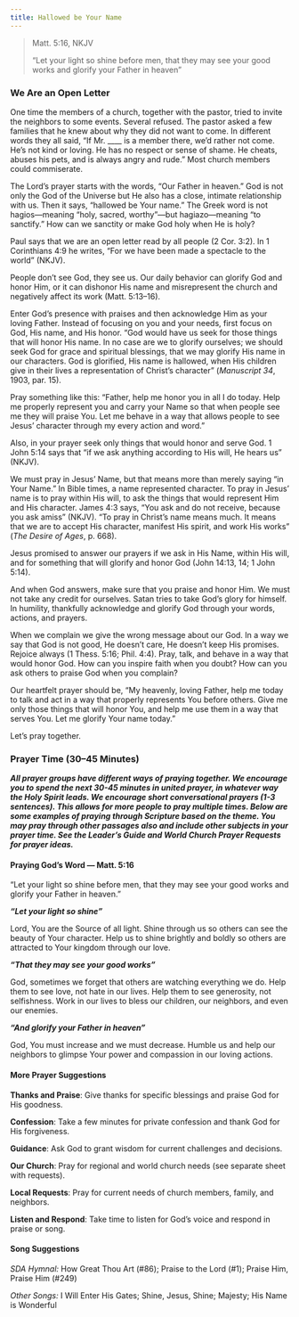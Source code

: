 ```yaml
---
title: Hallowed be Your Name
---
```



> <p>Matt. 5:16, NKJV</p>
> “Let your light so shine before men, that they may see your good works and glorify your Father in heaven”

### We Are an Open Letter

One time the members of a church, together with the pastor, tried to invite the neighbors to some events. Several refused. The pastor asked a few families that he knew about why they did not want to come. In different words they all said, “If Mr. ____ is a member there, we’d rather not come. He’s not kind or loving. He has no respect or sense of shame. He cheats, abuses his pets, and is always angry and rude.” Most church members could commiserate.

The Lord’s prayer starts with the words, “Our Father in heaven.” God is not only the God of the Universe but He also has a close, intimate relationship with us. Then it says, “hallowed be Your name.” The Greek word is not hagios—meaning “holy, sacred, worthy”—but hagiazo—meaning “to sanctify.” How can we sanctity or make God holy when He is holy?

Paul says that we are an open letter read by all people (2 Cor. 3:2). In 1 Corinthians 4:9 he writes, “For we have been made a spectacle to the world” (NKJV).

People don’t see God, they see us. Our daily behavior can glorify God and honor Him, or it can dishonor His name and misrepresent the church and negatively affect its work (Matt. 5:13–16).

Enter God’s presence with praises and then acknowledge Him as your loving Father. Instead of focusing on you and your needs, first focus on God, His name, and His honor. “God would have us seek for those things that will honor His name. In no case are we to glorify ourselves; we should seek God for grace and spiritual blessings, that we may glorify His name in our characters. God is glorified, His name is hallowed, when His children give in their lives a representation of Christ’s character” (_Manuscript 34_, 1903, par. 15).

Pray something like this: “Father, help me honor you in all I do today. Help me properly represent you and carry your Name so that when people see me they will praise You. Let me behave in a way that allows people to see Jesus’ character through my every action and word.”

Also, in your prayer seek only things that would honor and serve God. 1 John 5:14 says that “if we ask anything according to His will, He hears us” (NKJV).

We must pray in Jesus’ Name, but that means more than merely saying “in Your Name.” In Bible times, a name represented character. To pray in Jesus’ name is to pray within His will, to ask the things that would represent Him and His character. James 4:3 says, “You ask and do not receive, because you ask amiss” (NKJV). “To pray in Christ’s name means much. It means that we are to accept His character, manifest His spirit, and work His works” (_The Desire of Ages_, p. 668).

Jesus promised to answer our prayers if we ask in His Name, within His will, and for something that will glorify and honor God (John 14:13, 14; 1 John 5:14).

And when God answers, make sure that you praise and honor Him. We must not take any credit for ourselves. Satan tries to take God’s glory for himself. In humility, thankfully acknowledge and glorify God through your words, actions, and prayers.

When we complain we give the wrong message about our God. In a way we say that God is not good, He doesn’t care, He doesn’t keep His promises. Rejoice always (1 Thess. 5:16; Phil. 4:4). Pray, talk, and behave in a way that would honor God. How can you inspire faith when you doubt? How can you ask others to praise God when you complain?

Our heartfelt prayer should be, “My heavenly, loving Father, help me today to talk and act in a way that properly represents You before others. Give me only those things that will honor You, and help me use them in a way that serves You. Let me glorify Your name today.”

Let’s pray together.

### Prayer Time (30–45 Minutes)

_**All prayer groups have different ways of praying together. We encourage you to spend the next 30-45 minutes in united prayer, in whatever way the Holy Spirit leads. We encourage short conversational prayers (1-3 sentences). This allows for more people to pray multiple times. Below are some examples of praying through Scripture based on the theme. You may pray through other passages also and include other subjects in your prayer time. See the Leader’s Guide and World Church Prayer Requests for prayer ideas.**_

#### Praying God’s Word — Matt. 5:16

“Let your light so shine before men, that they may see your good works and glorify your Father in heaven.”

**_“Let your light so shine”_**

Lord, You are the Source of all light. Shine through us so others can see the beauty of Your character. Help us to shine brightly and boldly so others are attracted to Your kingdom through our love.

**_“That they may see your good works”_**

God, sometimes we forget that others are watching everything we do. Help them to see love, not hate in our lives. Help them to see generosity, not selfishness. Work in our lives to bless our children, our neighbors, and even our enemies.

**_“And glorify your Father in heaven”_**

God, You must increase and we must decrease. Humble us and help our neighbors to glimpse Your power and compassion in our loving actions.

#### More Prayer Suggestions

**Thanks and Praise**: Give thanks for specific blessings and praise God for His goodness.

**Confession**: Take a few minutes for private confession and thank God for His forgiveness.

**Guidance**: Ask God to grant wisdom for current challenges and decisions.

**Our Church**: Pray for regional and world church needs (see separate sheet with requests).

**Local Requests**: Pray for current needs of church members, family, and neighbors.

**Listen and Respond**: Take time to listen for God’s voice and respond in praise or song.

#### Song Suggestions

_SDA Hymnal:_ How Great Thou Art (#86); Praise to the Lord (#1); Praise Him, Praise Him (#249)

_Other Songs:_ I Will Enter His Gates; Shine, Jesus, Shine; Majesty; His Name is Wonderful